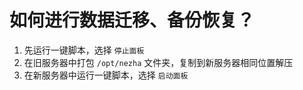 # 如何进行数据迁移、备份恢复？ 

1. 先运行一键脚本，选择 `停止面板`
2. 在旧服务器中打包 `/opt/nezha` 文件夹，复制到新服务器相同位置解压
3. 在新服务器中运行一键脚本，选择 `启动面板`